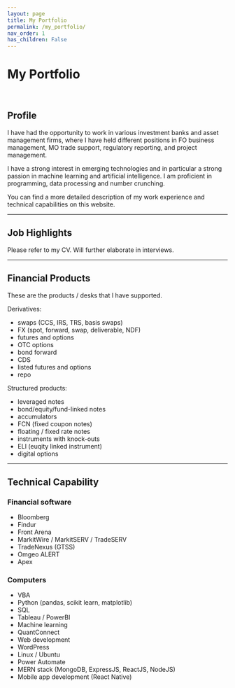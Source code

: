 ```yaml
---
layout: page
title: My Portfolio
permalink: /my_portfolio/
nav_order: 1
has_children: False
---
```


# My Portfolio

<br />

## Profile

I have had the opportunity to work in various investment banks and asset management firms, where I have held different positions in FO business management, MO trade support, regulatory reporting, and project management.

I have a strong interest in emerging technologies and in particular a strong passion in machine learning and artificial intelligence. I am proficient in programming, data processing and number crunching.

You can find a more detailed description of my work experience and technical capabilities on this website.


---

## Job Highlights

Please refer to my CV. Will further elaborate in interviews.

---

## Financial Products

These are the products / desks that I have supported.

Derivatives:
- swaps (CCS, IRS, TRS, basis swaps)
- FX (spot, forward, swap, deliverable, NDF)
- futures and options
- OTC options
- bond forward
- CDS
- listed futures and options
- repo

Structured products:
- leveraged notes
- bond/equity/fund-linked notes
- accumulators
- FCN (fixed coupon notes)
- floating / fixed rate notes
- instruments with knock-outs
- ELI (euqity linked instrument)
- digital options

---

## Technical Capability

### Financial software

- Bloomberg
- Findur
- Front Arena
- MarkitWire / MarkitSERV / TradeSERV
- TradeNexus (GTSS)
- Omgeo ALERT
- Apex


### Computers

- VBA
- Python (pandas, scikit learn, matplotlib)
- SQL
- Tableau / PowerBI
- Machine learning
- QuantConnect
- Web development
- WordPress
- Linux / Ubuntu
- Power Automate
- MERN stack (MongoDB, ExpressJS, ReactJS, NodeJS)
- Mobile app development (React Native)